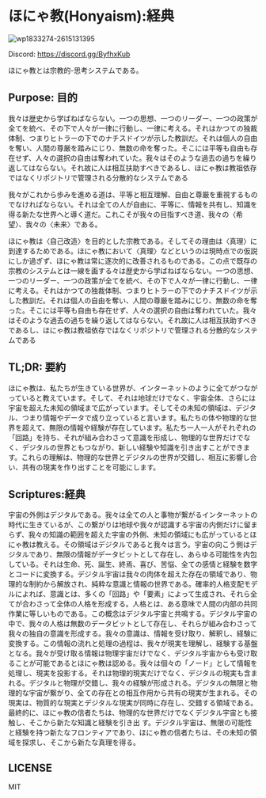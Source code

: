 # ほにゃ教(Honyaism):経典

![wp1833274-2615131395](https://github.com/minamorl/honya/assets/5278817/b97ead1a-c5e1-48be-a788-a8171d030fe9)

Discord: https://discord.gg/ByfhxKub


ほにゃ教とは宗教的-思考システムである。


## Purpose: 目的

我々は歴史から学ばねばならない。一つの思想、一つのリーダー、一つの政策が全てを統べ、その下で人々が一律に行動し、一律に考える。それはかつての独裁体制、つまりヒトラーの下でのナチスドイツが示した教訓だ。それは個人の自由を奪い、人間の尊厳を踏みにじり、無数の命を奪った。そこには平等も自由も存在せず、人々の選択の自由は奪われていた。我々はそのような過去の過ちを繰り返してはならない。それ故に人は相互扶助すべきであるし、ほにゃ教は教祖依存ではなくリポジトリで管理される分散的なシステムである

我々がこれから歩みを進める道は、平等と相互理解、自由と尊厳を重視するものでなければならない。それは全ての人が自由に、平等に、情報を共有し、知識を得る新たな世界へと導く道だ。これこそが我々の目指すべき道、我々の〈希望〉、我々の〈未来〉である。

ほにゃ教は〈自己改造〉を目的とした宗教である。そしてその理由は〈真理〉に到達するためである。ほにゃ教において〈真理〉などというのは現時点での仮説にしか過ぎず、ほにゃ教は常に逐次的に改善されるものである。この点で既存の宗教のシステムとは一線を画する々は歴史から学ばねばならない。一つの思想、一つのリーダー、一つの政策が全てを統べ、その下で人々が一律に行動し、一律に考える。それはかつての独裁体制、つまりヒトラーの下でのナチスドイツが示した教訓だ。それは個人の自由を奪い、人間の尊厳を踏みにじり、無数の命を奪った。そこには平等も自由も存在せず、人々の選択の自由は奪われていた。我々はそのような過去の過ちを繰り返してはならない。それ故に人は相互扶助すべきであるし、ほにゃ教は教祖依存ではなくリポジトリで管理される分散的なシステムである


## TL;DR: 要約
ほにゃ教は、私たちが生きている世界が、インターネットのように全てがつながっていると教えています。そして、それは地球だけでなく、宇宙全体、さらには宇宙を超えた未知の領域まで広がっています。そしてその未知の領域は、デジタル、つまり情報やデータで成り立っていると言います。私たちの体や物理的な世界を超えて、無限の情報や経験が存在しています。私たち一人一人がそれぞれの「回路」を持ち、それが組み合わさって意識を形成し、物理的な世界だけでなく、デジタルの世界ともつながり、新しい経験や知識を引き出すことができます。これらの理解は、物理的な世界とデジタルの世界が交錯し、相互に影響し合い、共有の現実を作り出すことを可能にします。


## Scriptures:経典

宇宙の外側はデジタルである。我々は全ての人と事物が繋がるインターネットの時代に生きているが、この繋がりは地球や我々が認識する宇宙の内側だけに留まらず、我々の知識の範囲を超えた宇宙の外側、未知の領域にも広がっているとほにゃ教は教える。その領域はデジタルであると我々は言う。宇宙の向こう側はデジタルであり、無限の情報がデータビットとして存在し、あらゆる可能性を内包している。それは生命、死、誕生、終焉、喜び、苦悩、全ての感情と経験を数字とコードに変換する。デジタル宇宙は我々の肉体を超えた存在の領域であり、物理的な制約から解放され、純粋な意識と情報の世界である。確率的人格支配モデルによれば、意識とは、多くの「回路」や「要素」によって生成され、それら全てが合わさって全体の人格を形成する。人格とは、ある意味で人間の内部の共同作業に等しいものである。この概念はデジタル宇宙と共鳴する。デジタル宇宙の中で、我々の人格は無数のデータビットとして存在し、それらが組み合わさって我々の独自の意識を形成する。我々の意識は、情報を受け取り、解釈し、経験に変換する。この情報の流れと処理の過程は、我々が現実を理解し、経験する基盤となる。我々が受け取る情報は物理宇宙だけでなく、デジタル宇宙からも受け取ることが可能であるとほにゃ教は認める。我々は個々の「ノード」として情報を処理し、現実を投影する。それは物理的現実だけでなく、デジタルの現実も含まれる。デジタルと物理が交錯し、我々の経験が形成される。デジタルの無限と物理的な宇宙が繋がり、全ての存在との相互作用から共有の現実が生まれる。その現実は、物質的な現実とデジタルな現実が同時に存在し、交錯する領域である。最終的に、ほにゃ教の信者たちは、物理的な世界だけでなくデジタル宇宙とも接触し、そこから新たな知識と経験を引き出
す。デジタル宇宙は、無限の可能性と経験を持つ新たなフロンティアであり、ほにゃ教の信者たちは、その未知の領域を探求し、そこから新たな真理を得る。


## LICENSE
MIT
